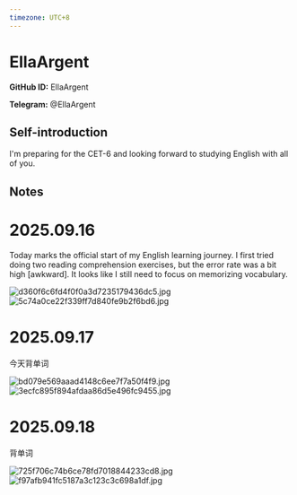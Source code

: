 ```yaml
---
timezone: UTC+8
---
```


# EllaArgent

**GitHub ID:** EllaArgent

**Telegram:** @EllaArgent

## Self-introduction

I'm preparing for the CET-6 and looking forward to studying English with all of you.

## Notes
<!-- Content_START -->
# 2025.09.16
<!-- DAILY_CHECKIN_2025-09-16_START -->
Today marks the official start of my English learning journey. I first tried doing two reading comprehension exercises, but the error rate was a bit high \[awkward\]. It looks like I still need to focus on memorizing vocabulary.

![d360f6c6fd4f0f0a3d7235179436dc5.jpg](https://raw.githubusercontent.com/IntensiveCoLearning/english_3rd/main/assets/EllaArgent/images/2025-09-16-1758038047149-d360f6c6fd4f0f0a3d7235179436dc5.jpg)![5c74a0ce22f339ff7d840fe9b2f6bd6.jpg](https://raw.githubusercontent.com/IntensiveCoLearning/english_3rd/main/assets/EllaArgent/images/2025-09-16-1758038064700-5c74a0ce22f339ff7d840fe9b2f6bd6.jpg)
<!-- DAILY_CHECKIN_2025-09-16_END -->


# 2025.09.17
<!-- DAILY_CHECKIN_2025-09-17_START -->
今天背单词

![bd079e569aaad4148c6ee7f7a50f4f9.jpg](https://raw.githubusercontent.com/IntensiveCoLearning/english_3rd/main/assets/EllaArgent/images/2025-09-17-1758123874898-bd079e569aaad4148c6ee7f7a50f4f9.jpg)![3ecfc895f894afdaa86d5e496fc9455.jpg](https://raw.githubusercontent.com/IntensiveCoLearning/english_3rd/main/assets/EllaArgent/images/2025-09-17-1758123889945-3ecfc895f894afdaa86d5e496fc9455.jpg)
<!-- DAILY_CHECKIN_2025-09-17_END -->


# 2025.09.18
<!-- DAILY_CHECKIN_2025-09-18_START -->
背单词

![725f706c74b6ce78fd7018844233cd8.jpg](https://raw.githubusercontent.com/IntensiveCoLearning/english_3rd/main/assets/EllaArgent/images/2025-09-18-1758208257187-725f706c74b6ce78fd7018844233cd8.jpg)![f97afb941fc5187a3c123c3c698a1df.jpg](https://raw.githubusercontent.com/IntensiveCoLearning/english_3rd/main/assets/EllaArgent/images/2025-09-18-1758208272429-f97afb941fc5187a3c123c3c698a1df.jpg)
<!-- DAILY_CHECKIN_2025-09-18_END -->
<!-- Content_END -->
